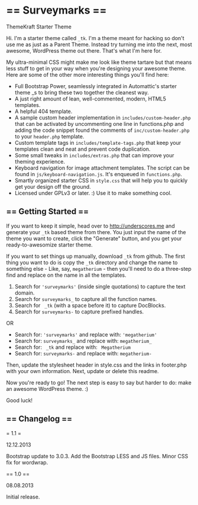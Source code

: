 == Surveymarks ==
=========

ThemeKraft Starter Theme


Hi. I'm a starter theme called `_tk`. I'm a theme meant for hacking so don't use me as just as a Parent Theme. Instead try turning me into the next, most awesome, WordPress theme out there. That's what I'm here for.

My ultra-minimal CSS might make me look like theme tartare but that means less stuff to get in your way when you're designing your awesome theme. Here are some of the other more interesting things you'll find here:

* Full Bootstrap Power, seamlessly integrated in Automattic's starter theme _s to bring these two together the cleanest way.
* A just right amount of lean, well-commented, modern, HTML5 templates.
* A helpful 404 template.
* A sample custom header implementation in `includes/custom-header.php` that can be activated by uncommenting one line in functions.php and adding the code snippet found the comments of `inc/custom-header.php` to your `header.php` template.
* Custom template tags in `includes/template-tags.php` that keep your templates clean and neat and prevent code duplication.
* Some small tweaks in `includes/extras.php` that can improve your theming experience.
* Keyboard navigation for image attachment templates. The script can be found in `js/keyboard-navigation.js`. It's enqueued in `functions.php`.
* Smartly organized starter CSS in `style.css` that will help you to quickly get your design off the ground.
* Licensed under GPLv3 or later. :) Use it to make something cool.

== Getting Started ==
---------------------

If you want to keep it simple, head over to http://underscores.me and generate your `_tk` based theme from there. You just input the name of the theme you want to create, click the "Generate" button, and you get your ready-to-awesomize starter theme.

If you want to set things up manually, download `_tk` from github. The first thing you want to do is copy the `_tk` directory and change the name to something else - Like, say, `megatherium` - then you'll need to do a three-step find and replace on the name in all the templates.

1. Search for `'surveymarks'` (inside single quotations) to capture the text domain.
2. Search for `surveymarks_` to capture all the function names.
3. Search for <code>&nbsp;_tk</code> (with a space before it) to capture DocBlocks.
4. Search for `surveymarks-` to capture prefixed handles.

OR

* Search for: `'surveymarks'` and replace with: `'megatherium'`
* Search for: `surveymarks_` and replace with: `megatherium_`
* Search for: <code>&nbsp;_tk</code> and replace with: <code>&nbsp;Megatherium</code>
* Search for: `surveymarks-` and replace with: `megatherium-`

Then, update the stylesheet header in style.css and the links in footer.php with your own information. Next, update or delete this readme.

Now you're ready to go! The next step is easy to say but harder to do: make an awesome WordPress theme. :)

Good luck!


== Changelog ==
---------------

= 1.1 =

12.12.2013

Bootstrap update to 3.0.3.
Add the Bootstrap LESS and JS files.
Minor CSS fix for wordwrap.

== 1.0 ==

08.08.2013

Initial release.


